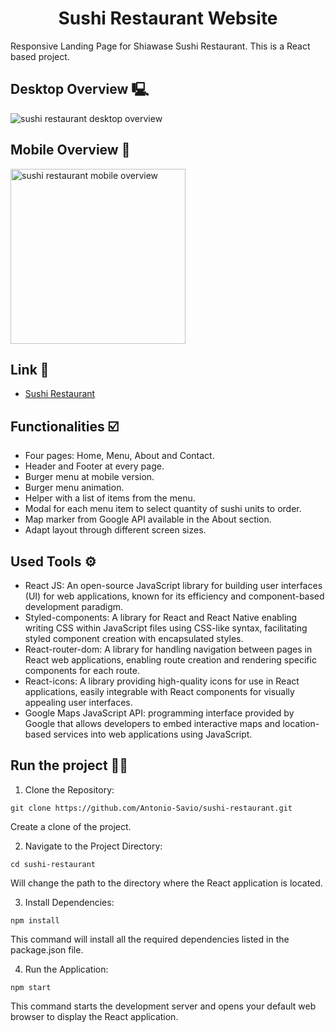 <h1 align='center'>Sushi Restaurant Website</h1>
Responsive Landing Page for Shiawase Sushi Restaurant. This is a React based project.

## Desktop Overview 🖳

<img src="src/assets/desktop-version.gif" alt="sushi restaurant desktop overview">

## Mobile Overview 📱

<img width="280px" src="src/assets/sushi-mobile-version.gif" alt="sushi restaurant mobile overview">

## Link 🔗
- [Sushi Restaurant](https://sushi-restaurant-olive.vercel.app/)

## Functionalities ☑️
- Four pages: Home, Menu, About and Contact.
- Header and Footer at every page.
- Burger menu at mobile version.
- Burger menu animation.
- Helper with a list of items from the menu.
- Modal for each menu item to select quantity of sushi units to order.
- Map marker from Google API available in the About section.
- Adapt layout through different screen sizes.

## Used Tools ⚙️
- React JS: An open-source JavaScript library for building user interfaces (UI) for web applications, known for its efficiency and component-based development paradigm.
- Styled-components: A library for React and React Native enabling writing CSS within JavaScript files using CSS-like syntax, facilitating styled component creation with encapsulated styles.
- React-router-dom: A library for handling navigation between pages in React web applications, enabling route creation and rendering specific components for each route.
- React-icons: A library providing high-quality icons for use in React applications, easily integrable with React components for visually appealing user interfaces.
- Google Maps JavaScript API: programming interface provided by Google that allows developers to embed interactive maps and location-based services into web applications using JavaScript.

## Run the project 👨‍💻
1. Clone the Repository:

```
git clone https://github.com/Antonio-Savio/sushi-restaurant.git
```
Create a clone of the project.

2. Navigate to the Project Directory:

```
cd sushi-restaurant
```
Will change the path to the directory where the React application is located.

3. Install Dependencies:

```
npm install
```
This command will install all the required dependencies listed in the package.json file.

4. Run the Application:

```
npm start
```
This command starts the development server and opens your default web browser to display the React application.